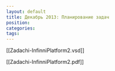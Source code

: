 ```yaml
---
layout: default
title: Декабрь 2013: Планирование задач
position: 
categories: 
tags: 
---
```


[[Zadachi-InfinniPlatform2.vsd]]

[[Zadachi-InfinniPlatform2.pdf]]

 

 

